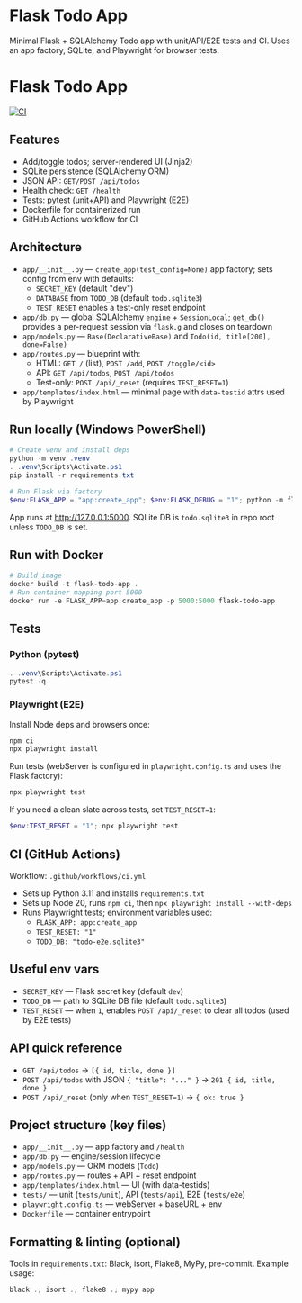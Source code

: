 # Flask Todo App

Minimal Flask + SQLAlchemy Todo app with unit/API/E2E tests and CI. Uses an app factory, SQLite, and Playwright for browser tests.
# Flask Todo App

[![CI](https://github.com/sgtsamurai92/Bug-Tracker-App/actions/workflows/ci.yml/badge.svg)](https://github.com/sgtsamurai92/Bug-Tracker-App/actions)


## Features
- Add/toggle todos; server-rendered UI (Jinja2)
- SQLite persistence (SQLAlchemy ORM)
- JSON API: `GET/POST /api/todos`
- Health check: `GET /health`
- Tests: pytest (unit+API) and Playwright (E2E)
- Dockerfile for containerized run
- GitHub Actions workflow for CI

## Architecture
- `app/__init__.py` — `create_app(test_config=None)` app factory; sets config from env with defaults:
  - `SECRET_KEY` (default "dev")
  - `DATABASE` from `TODO_DB` (default `todo.sqlite3`)
  - `TEST_RESET` enables a test-only reset endpoint
- `app/db.py` — global SQLAlchemy `engine` + `SessionLocal`; `get_db()` provides a per-request session via `flask.g` and closes on teardown
- `app/models.py` — `Base(DeclarativeBase)` and `Todo(id, title[200], done=False)`
- `app/routes.py` — blueprint with:
  - HTML: `GET /` (list), `POST /add`, `POST /toggle/<id>`
  - API: `GET /api/todos`, `POST /api/todos`
  - Test-only: `POST /api/_reset` (requires `TEST_RESET=1`)
- `app/templates/index.html` — minimal page with `data-testid` attrs used by Playwright

## Run locally (Windows PowerShell)
```powershell
# Create venv and install deps
python -m venv .venv
. .venv\Scripts\Activate.ps1
pip install -r requirements.txt

# Run Flask via factory
$env:FLASK_APP = "app:create_app"; $env:FLASK_DEBUG = "1"; python -m flask run
```
App runs at http://127.0.0.1:5000. SQLite DB is `todo.sqlite3` in repo root unless `TODO_DB` is set.

## Run with Docker
```powershell
# Build image
docker build -t flask-todo-app .
# Run container mapping port 5000
docker run -e FLASK_APP=app:create_app -p 5000:5000 flask-todo-app
```

## Tests
### Python (pytest)
```powershell
. .venv\Scripts\Activate.ps1
pytest -q
```

### Playwright (E2E)
Install Node deps and browsers once:
```powershell
npm ci
npx playwright install
```
Run tests (webServer is configured in `playwright.config.ts` and uses the Flask factory):
```powershell
npx playwright test
```
If you need a clean slate across tests, set `TEST_RESET=1`:
```powershell
$env:TEST_RESET = "1"; npx playwright test
```

## CI (GitHub Actions)
Workflow: `.github/workflows/ci.yml`
- Sets up Python 3.11 and installs `requirements.txt`
- Sets up Node 20, runs `npm ci`, then `npx playwright install --with-deps`
- Runs Playwright tests; environment variables used:
  - `FLASK_APP: app:create_app`
  - `TEST_RESET: "1"`
  - `TODO_DB: "todo-e2e.sqlite3"`

## Useful env vars
- `SECRET_KEY` — Flask secret key (default `dev`)
- `TODO_DB` — path to SQLite DB file (default `todo.sqlite3`)
- `TEST_RESET` — when `1`, enables `POST /api/_reset` to clear all todos (used by E2E tests)

## API quick reference
- `GET /api/todos` → `[{ id, title, done }]`
- `POST /api/todos` with JSON `{ "title": "..." }` → `201 { id, title, done }`
- `POST /api/_reset` (only when `TEST_RESET=1`) → `{ ok: true }`

## Project structure (key files)
- `app/__init__.py` — app factory and `/health`
- `app/db.py` — engine/session lifecycle
- `app/models.py` — ORM models (`Todo`)
- `app/routes.py` — routes + API + reset endpoint
- `app/templates/index.html` — UI (with data-testids)
- `tests/` — unit (`tests/unit`), API (`tests/api`), E2E (`tests/e2e`)
- `playwright.config.ts` — webServer + baseURL + env
- `Dockerfile` — container entrypoint

## Formatting & linting (optional)
Tools in `requirements.txt`: Black, isort, Flake8, MyPy, pre-commit. Example usage:
```powershell
black .; isort .; flake8 .; mypy app
```
